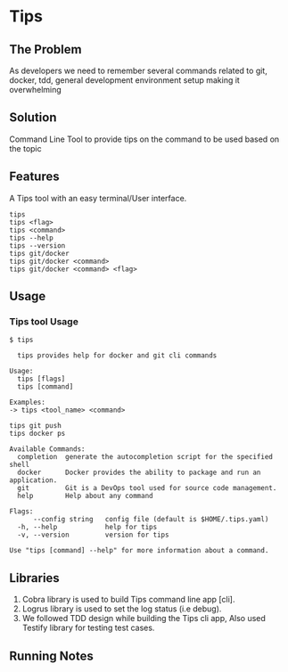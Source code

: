 # Tips

## The Problem

As developers we need to remember several commands related to git, docker, tdd, general development environment setup making it overwhelming

## Solution

Command Line Tool to provide tips on the command to be used based on the topic


## Features

A Tips tool with an easy terminal/User interface.

```
tips
tips <flag>
tips <command>
tips --help
tips --version
tips git/docker 
tips git/docker <command>
tips git/docker <command> <flag> 

```

## Usage

### Tips tool Usage
```
$ tips

  tips provides help for docker and git cli commands

Usage:
  tips [flags]
  tips [command]

Examples:
-> tips <tool_name> <command>

tips git push
tips docker ps

Available Commands:
  completion  generate the autocompletion script for the specified shell
  docker      Docker provides the ability to package and run an application.
  git         Git is a DevOps tool used for source code management.
  help        Help about any command

Flags:
      --config string   config file (default is $HOME/.tips.yaml)
  -h, --help            help for tips
  -v, --version         version for tips

Use "tips [command] --help" for more information about a command.
```

## Libraries 

1. Cobra library  is used to build Tips command line app [cli].
2. Logrus library is used to set the log status (i.e debug).
3. We followed TDD design while building the Tips cli app, Also used Testify library for testing test cases.


##  Running Notes